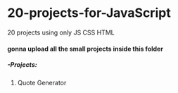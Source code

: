 # 20-projects-for-JavaScript
20 projects using only JS CSS HTML

#### gonna upload all the small projects inside this folder

##### -Projects:
1. Quote Generator
